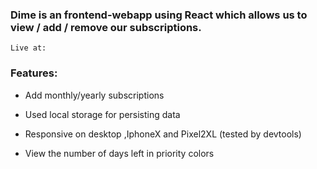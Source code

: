 ### Dime is an frontend-webapp using React which allows us to view / add / remove our subscriptions.

    Live at:

### Features:

- Add monthly/yearly subscriptions

- Used local storage for persisting data

- Responsive on desktop ,IphoneX and Pixel2XL (tested by devtools)

- View the number of days left in priority colors
